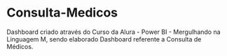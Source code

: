 # Consulta-Medicos
Dashboard criado através do Curso da Alura - Power BI - Mergulhando na Linguagem M, sendo elaborado Dashboard referente a Consulta de Médicos.
